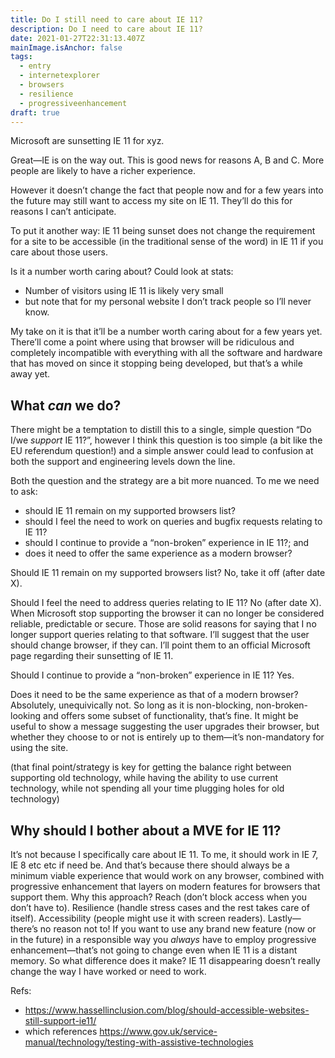 ```yaml
---
title: Do I still need to care about IE 11?
description: Do I need to care about IE 11?
date: 2021-01-27T22:31:13.407Z
mainImage.isAnchor: false
tags:
  - entry
  - internetexplorer
  - browsers
  - resilience
  - progressiveenhancement
draft: true
---
```

Microsoft are sunsetting IE 11 for xyz.

Great—IE is on the way out. This is good news for reasons A, B and C. More people are likely to have a richer experience.

However it doesn’t change the fact that people now and for a few years into the future may still want to access my site on IE 11. They’ll do this for reasons I can’t anticipate.

To put it another way: IE 11 being sunset does not change the requirement for a site to be accessible (in the traditional sense of the word) in IE 11 if you care about those users.

Is it a number worth caring about? Could look at stats:
- Number of visitors using IE 11 is likely very small
- but note that for my personal website I don’t track people so I’ll never know.

My take on it is that it’ll be a number worth caring about for a few years yet. There’ll come a point where using that browser will be ridiculous and completely incompatible with everything with all the software and hardware that has moved on since it stopping being developed, but that’s a while away yet.

## What _can_ we do?

There might be a temptation to distill this to a single, simple question “Do I/we _support_ IE 11?”, however I think this question is too simple (a bit like the EU referendum question!) and a simple answer could lead to confusion at both the support and engineering levels down the line. 

Both the question and the strategy are a bit more nuanced. To me we need to ask: 

- should IE 11 remain on my supported browsers list?
- should I feel the need to work on queries and bugfix requests relating to IE 11?
- should I continue to provide a “non-broken” experience in IE 11?; and 
- does it need to offer the same experience as a modern browser?

Should IE 11 remain on my supported browsers list? No, take it off (after date X).

Should I feel the need to address queries relating to IE 11? No (after date X). When Microsoft stop supporting the browser it can no longer be considered reliable, predictable or secure. Those are solid reasons for saying that I no longer support queries relating to that software. I’ll suggest that the user should change browser, if they can. I’ll point them to an official Microsoft page regarding their sunsetting of IE 11.

Should I continue to provide a “non-broken” experience in IE 11? Yes. 

Does it need to be the same experience as that of a modern browser? Absolutely, unequivically not. So long as it is non-blocking, non-broken-looking and offers some subset of functionality, that’s fine. It might be useful to show a message suggesting the user upgrades their browser, but whether they choose to or not is entirely up to them—it’s non-mandatory for using the site.

(that final point/strategy is key for getting the balance right between supporting old technology, while having the ability to use current technology, while not spending all your time plugging holes for old technology)

## Why should I bother about a MVE for IE 11?

It’s not because I specifically care about IE 11. To me, it should work in IE 7, IE 8 etc etc if need be. And that’s because there should always be a minimum viable experience that would work on any browser, combined with progressive enhancement that layers on modern features for browsers that support them. Why this approach? Reach (don’t block access when you don’t have to). Resilience (handle stress cases and the rest takes care of itself). Accessibility (people might use it with screen readers). Lastly—there’s no reason not to! If you want to use any brand new feature (now or in the future) in a responsible way you _always_ have to employ progressive enhancement—that’s not going to change even when IE 11 is a distant memory. So what difference does it make? IE 11 disappearing doesn’t really change the way I have worked or need to work.

Refs:
- https://www.hassellinclusion.com/blog/should-accessible-websites-still-support-ie11/
- which references https://www.gov.uk/service-manual/technology/testing-with-assistive-technologies